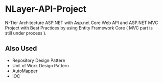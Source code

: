 # NLayer-API-Project

N-Tier Architecture ASP.NET with Asp.net Core Web API and ASP.NET MVC Project with Best Practices by using Entity Framework Core ( MVC part is still under process ).

<h2> Also Used </h2>
  <ul>
  <li> Repository Design Pattern </li>
  <li> Unit of Work Design Pattern</li>
  <li> AutoMapper</li>
  <li>IOC</li>
  </ul>

